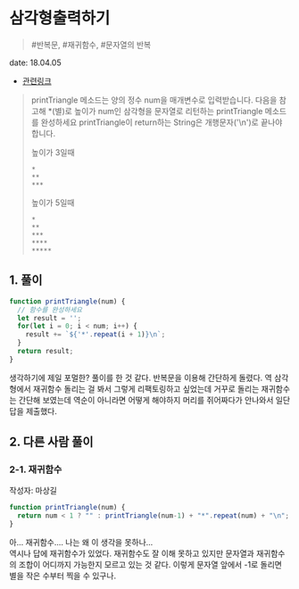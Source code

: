 # 삼각형출력하기

> #반복문, #재귀함수, #문자열의 반복

date: 18.04.05

* [관련링크](https://programmers.co.kr/learn/challenge_codes/101)

> printTriangle 메소드는 양의 정수 num을 매개변수로 입력받습니다.
다음을 참고해 *(별)로 높이가 num인 삼각형을 문자열로 리턴하는 printTriangle 메소드를 완성하세요
printTriangle이 return하는 String은 개행문자('\n')로 끝나야 합니다.
>
>높이가 3일때
>```
>*
>**
>***
>```
>높이가 5일때
>```
>*
>**
>***
>****
>*****
>```

## 1. 풀이

```javascript
function printTriangle(num) {
  // 함수를 완성하세요
  let result = '';
  for(let i = 0; i < num; i++) {
  	result += `${'*'.repeat(i + 1)}\n`;
  }
  return result;
}
```

생각하기에 제일 포멀한? 풀이를 한 것 같다. 반복문을 이용해 간단하게 돌렸다. 역 삼각형에서 재귀함수 돌리는 걸 봐서 그렇게 리팩토링하고 싶었는데 거꾸로 돌리는 재귀함수는 간단해 보였는데 역순이 아니라면 어떻게 해야하지 머리를 쥐어짜다가 안나와서 일단 답을 제출했다.

## 2. 다른 사람 풀이

### 2-1. 재귀함수

작성자: 마상길

```javascript
function printTriangle(num) {
  return num < 1 ? "" : printTriangle(num-1) + "*".repeat(num) + "\n";
}
```

아... 재귀함수.... 나는 왜 이 생각을 못하나...  
역시나 답에 재귀함수가 있었다. 재귀함수도 잘 이해 못하고 있지만 문자열과 재귀함수의 조합이 어디까지 가능한지 모르고 있는 것 같다. 이렇게 문자열 앞에서 -1로 돌리면 별을 작은 수부터 찍을 수 있구나.

